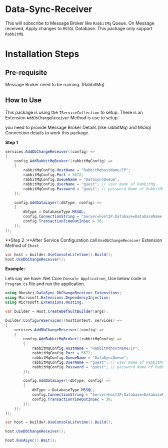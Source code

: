 # Data-Sync-Receiver

This will subscribe to Message Broker like `RabbitMq` Queue. On Message received, Apply changes to `MSSQL` Database.
This package only support `RabbitMQ`.
# Installation Steps

## Pre-requisite

Message Broker need to be running. (RabbitMq)

## How to Use
This package is using the `IServiceCollection` to setup. There is an Extension `AddDbChangeReceiver` Method is use to setup.

you need to provide Message Broker Details (like rabbitMq) and MsSql Connection details to work this package.

**Step 1**
```csharp
services.AddDbChangeReceiver((config) =>
{
    config.AddRabbitMqBroker((rabbitMqConfig) =>
    {
        rabbitMqConfig.HostName = "RabbitMqhostName/IP";
        rabbitMqConfig.Port = 5672;
        rabbitMqConfig.QueueName = "DataSyncQueue";
        rabbitMqConfig.UserName = "guest"; // user Name of RabbitMq
        rabbitMqConfig.Password = "guest"; // password Name of RabbitMq
    });

    config.AddDataLayer((dbType, config) =>
    {
        dbType = DatabaseType.MSSQL;
        config.ConnectionString = "Server=hostIP;Database=DatabaseName;User Id=userId;Password=DbPassword;Encrypt=False";
        config.TransactionTimeOutInSec = 30;
    });
});
```

**Step 2 :**After Service Configuration call `UseDbChangeReceiver` Extension Method of `Ihost`

```csharp
var host = builder.UseConsoleLifetime().Build();
host.UseDbChangeReceiver();
```

**Example:**

Lets say we have .Net Core `Console Application`, Use below code in `Program.cs` file and run the application.

```csharp
using Dkeshri.DataSync.DbChangeReceiver.Extenstions;
using Microsoft.Extensions.DependencyInjection;
using Microsoft.Extensions.Hosting;

var builder = Host.CreateDefaultBuilder(args);

builder.ConfigureServices((hostContext, services) =>
{
    services.AddDbChangeReceiver((config) =>
    {
        config.AddRabbitMqBroker((rabbitMqConfig) =>
        {
            rabbitMqConfig.HostName = "RabbitMqhostName/IP";
            rabbitMqConfig.Port = 5672;
            rabbitMqConfig.QueueName = "DataSyncQueue";
            rabbitMqConfig.UserName = "guest"; // user Name of RabbitMq
            rabbitMqConfig.Password = "guest"; // password Name of RabbitMq
        });

        config.AddDataLayer((dbType, config) =>
        {
            dbType = DatabaseType.MSSQL;
            config.ConnectionString = "Server=hostIP;Database=DatabaseName;User Id=userId;Password=DbPassword;Encrypt=False";
            config.TransactionTimeOutInSec = 30;
        });
    });
});

var host = builder.UseConsoleLifetime().Build();

host.UseDbChangeReceiver();

host.RunAsync().Wait();
```